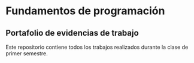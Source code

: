 # Fundamentos de programación
## Portafolio de evidencias de trabajo

Este repositorio contiene todos los trabajos realizados durante la clase
de primer semestre.
